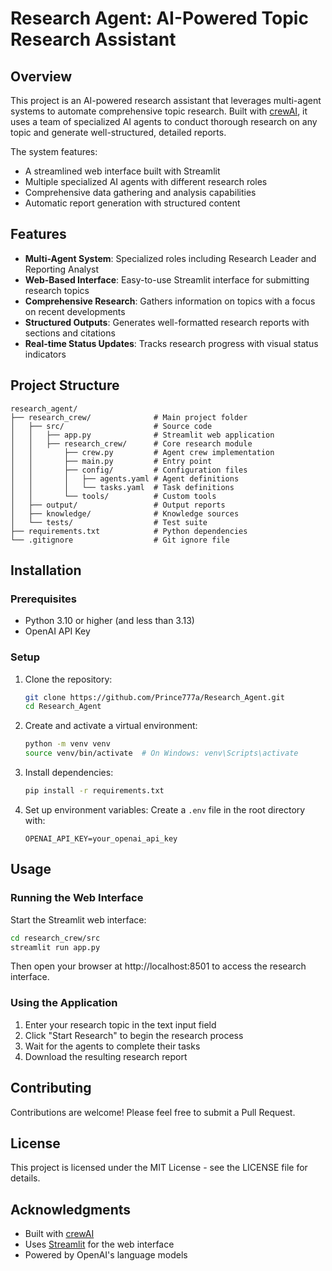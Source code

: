 # Research Agent: AI-Powered Topic Research Assistant

## Overview

This project is an AI-powered research assistant that leverages multi-agent systems to automate comprehensive topic research. Built with [crewAI](https://crewai.com), it uses a team of specialized AI agents to conduct thorough research on any topic and generate well-structured, detailed reports.

The system features:
- A streamlined web interface built with Streamlit
- Multiple specialized AI agents with different research roles
- Comprehensive data gathering and analysis capabilities
- Automatic report generation with structured content

## Features

- **Multi-Agent System**: Specialized roles including Research Leader and Reporting Analyst
- **Web-Based Interface**: Easy-to-use Streamlit interface for submitting research topics
- **Comprehensive Research**: Gathers information on topics with a focus on recent developments
- **Structured Outputs**: Generates well-formatted research reports with sections and citations
- **Real-time Status Updates**: Tracks research progress with visual status indicators

## Project Structure

```
research_agent/
├── research_crew/              # Main project folder
│   ├── src/                    # Source code
│   │   ├── app.py              # Streamlit web application
│   │   ├── research_crew/      # Core research module
│   │       ├── crew.py         # Agent crew implementation
│   │       ├── main.py         # Entry point
│   │       ├── config/         # Configuration files
│   │       │   ├── agents.yaml # Agent definitions
│   │       │   └── tasks.yaml  # Task definitions
│   │       └── tools/          # Custom tools
│   ├── output/                 # Output reports
│   ├── knowledge/              # Knowledge sources
│   └── tests/                  # Test suite
├── requirements.txt            # Python dependencies
└── .gitignore                  # Git ignore file
```

## Installation

### Prerequisites

- Python 3.10 or higher (and less than 3.13)
- OpenAI API Key

### Setup

1. Clone the repository:
   ```bash
   git clone https://github.com/Prince777a/Research_Agent.git
   cd Research_Agent
   ```

2. Create and activate a virtual environment:
   ```bash
   python -m venv venv
   source venv/bin/activate  # On Windows: venv\Scripts\activate
   ```

3. Install dependencies:
   ```bash
   pip install -r requirements.txt
   ```

4. Set up environment variables:
   Create a `.env` file in the root directory with:
   ```
   OPENAI_API_KEY=your_openai_api_key
   ```

## Usage

### Running the Web Interface

Start the Streamlit web interface:

```bash
cd research_crew/src
streamlit run app.py
```

Then open your browser at http://localhost:8501 to access the research interface.

### Using the Application

1. Enter your research topic in the text input field
2. Click "Start Research" to begin the research process
3. Wait for the agents to complete their tasks
4. Download the resulting research report

## Contributing

Contributions are welcome! Please feel free to submit a Pull Request.

## License

This project is licensed under the MIT License - see the LICENSE file for details.

## Acknowledgments

- Built with [crewAI](https://crewai.com)
- Uses [Streamlit](https://streamlit.io/) for the web interface
- Powered by OpenAI's language models
